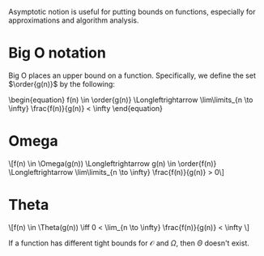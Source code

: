 Asymptotic notion is useful for putting bounds on functions, especially for approximations and algorithm analysis.

# Big O notation

Big O places an upper bound on a function. Specifically, we define the set $\order{g(n)}$ by the following:


\begin{equation}
f(n) \in \order{g(n)} \Longleftrightarrow \lim\limits_{n \to \infty} \frac{f(n)}{g(n)} &lt; \infty
\end{equation}

# Omega

\\[f(n) \in \Omega(g(n)) \Longleftrightarrow g(n) \in \order{f(n)} \Longleftrightarrow \lim\limits_{n \to \infty} \frac{f(n)}{g(n)} &gt; 0\\]

# Theta

\\[f(n) \in \Theta(g(n)) \iff 0 &lt; \lim_{n \to \infty} \frac{f(n)}{g(n)}  &lt; \infty \\]

If a function has different tight bounds for $\mathcal{O}$ and $\Omega$, then $\Theta$ doesn't exist.